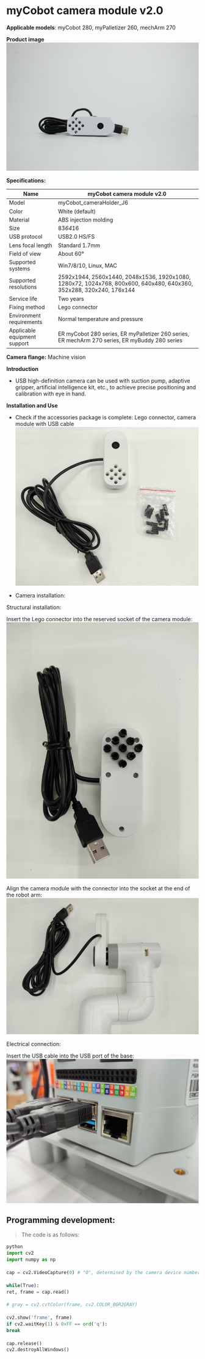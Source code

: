 # myCobot camera module v2.0

**Applicable models**: myCobot 280, myPalletizer 260, mechArm 270

**Product image**
![pi](../../resource\4-SupportAndService\Accessories\others/c1.jpg)

**Specifications:**

| Name | myCobot camera module v2.0 |
| ---------------- | ------------------------------------------------------------------------------------------ |
| Model | myCobot_cameraHolder_J6 |
| Color | White (default) |
| Material | ABS injection molding |
| Size | 83*64*16 |
| USB protocol | USB2.0 HS/FS |
| Lens focal length | Standard 1.7mm |
| Field of view | About 60° |
| Supported systems | Win7/8/10, Linux, MAC |
| Supported resolutions | 2592x1944, 2560x1440, 2048x1536, 1920x1080, 1280x72, 1024x768, 800x600, 640x480, 640x360, 352x288, 320x240, 176x144 |
| Service life | Two years |
| Fixing method | Lego connector |
| Environment requirements | Normal temperature and pressure |
| Applicable equipment support | ER myCobot 280 series, ER myPalletizer 260 series, ER mechArm 270 series, ER myBuddy 280 series |

**Camera flange:** Machine vision

**Introduction**

- USB high-definition camera can be used with suction pump, adaptive gripper, artificial intelligence kit, etc., to achieve precise positioning and calibration with eye in hand.

**Installation and Use**

- Check if the accessories package is complete: Lego connector, camera module with USB cable
![alt text](../../resource\4-SupportAndService\Accessories\others/c2.jpg)

- Camera installation:

Structural installation:

Insert the Lego connector into the reserved socket of the camera module:
![](../../resource\4-SupportAndService\Accessories\others/c3.jpg)

Align the camera module with the connector into the socket at the end of the robot arm:
![](../../resource\4-SupportAndService\Accessories\others/c4.jpg)

Electrical connection:

Insert the USB cable into the USB port of the base:
![](../../resource\4-SupportAndService\Accessories\others/c5.jpg)

## Programming development:

> The code is as follows:

```python
python
import cv2
import numpy as np

cap = cv2.VideoCapture(0) # "0", determined by the camera device number queried

while(True):
ret, frame = cap.read()

# gray = cv2.cvtColor(frame, cv2.COLOR_BGR2GRAY)

cv2.show('frame', frame)
if cv2.waitKey(1) & 0xFF == ord('q'):
break

cap.release()
cv2.destroyAllWindows()

```